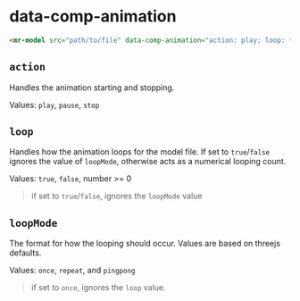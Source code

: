 # data-comp-animation

```html
<mr-model src="path/to/file" data-comp-animation="action: play; loop: true"></mr-entity>
```

## `action`

Handles the animation starting and stopping.

Values: `play`, `pause`, `stop`

## `loop`

Handles how the animation loops for the model file. If set to `true`/`false` ignores the value of `loopMode`, otherwise acts as a numerical looping count.

Values: `true`, `false`, number >= 0

> if set to `true`/`false`, ignores the `loopMode` value

## `loopMode`

The format for how the looping should occur. Values are based on threejs defaults.

Values: `once`, `repeat`, and `pingpong`

> if set to `once`, ignores the `loop` value.

